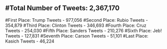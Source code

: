 #Total Number of Tweets: 2,367,170 
---
#First Place: Trump Tweets - 977,056
#Second Place: Rubio Tweets - 354,879
#Third Place: Clinton Tweets - 346,693
#Fourth Place: Cruz Tweets - 254,030
#Fifth Place: Sanders Tweets - 210,276
#Sixth Place: Jeb! Tweets - 127,831
#Seventh Place: Carson Tweets - 51,101
#Last Place: Kasich Tweets - 46,224
